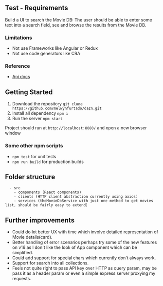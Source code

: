 ## Test - Requirements

Build a UI to search the Movie DB: The user should be able to enter some text into a search field, see and browse the results from the Movie DB.

### Limitations

* Not use Frameworks like Angular or Redux
* Not use code generators like CRA

### Reference

* [Api docs](http://docs.themoviedb.apiary.io/)

## Getting Started

1. Download the repository ```git clone https://github.com/melwynfurtado/dazn.git```
2. Install all dependency ```npm i```
3. Run the server ```npm start```

Project should run at ```http://localhost:8080/``` and open a new browser window

### Some other npm scripts
* ```npm test``` for unit tests
* ```npm run build``` for production builds

## Folder structure
```
  - src
    - components (React components)
    - clients (HTTP client abstraction currently using axios)
    - services (theMovieDbService with just one method to get movies list, should be fairly easy to extend)
```


## Further improvements
- Could do lot better UX with time which involve detailed representation of Movie details(card).
- Better handling of error scenarios perhaps try some of the new features on v16 as I don't like the look of App component which can be simplified.
- Could add support for special chars which currently don't always work.
- Support for search into all collections.
- Feels not quite right to pass API key over HTTP as query param, may be pass it as a header param or even a simple express server proxying my requests.
